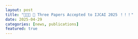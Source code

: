 ```yaml
---
layout: post
title: "🎉🎉🎉 📢 Three Papers Accepted to IJCAI 2025 ！！！"
date: 2025-04-29
categories: [news, publications]
featured: true
---
```


